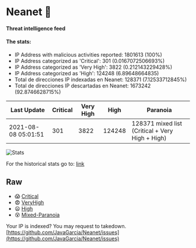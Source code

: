 # Neanet :hocho:
#### Threat intelligence feed
#### The stats:

- IP Address with malicious activities reported: 1801613 (100%)
- IP Address categorized as 'Critical':  301 (0.0167072506693%)
- IP Address categorized as 'Very High':  3822 (0.212143229428%)
- IP Address categorized as 'High':  124248 (6.89648664835)
- Total de direcciones IP indexadas en Neanet:  128371 (7.12533712845%)
- Total de direcciones IP descartadas en Neanet:  1673242 (92.8746628715%)

| Last Update | Critical | Very High | High | Paranoia |
| --- | --- | --- | --- | --- |
| 2021-08-08 05:01:51 | 301 | 3822 | 124248 | 128371 mixed list (Critical + Very High + High)|

![Stats](https://docs.google.com/spreadsheets/d/e/2PACX-1vSnaNMIXVabIpDJjufMlzH7poXnshF3mgd8Is1g9ytUEzVsP5my4Trn8f-xkoLLQ38xpL3HtmUexLo6/pubchart?oid=501124687&format=image)

For the historical stats go to: [link](/stats.csv)
## Raw
- :scream: [Critical](https://raw.githubusercontent.com/JavaGarcia/Neanet/master/blacklists/neanet_critical.txt)
- :fearful: [VeryHigh](https://raw.githubusercontent.com/JavaGarcia/Neanet/master/blacklists/neanet_veryHigh.txtt)
- :frowning: [High](https://raw.githubusercontent.com/JavaGarcia/Neanet/master/blacklists/neanet_high.txt)
- :dizzy_face: [Mixed-Paranoia](https://raw.githubusercontent.com/JavaGarcia/Neanet/master/blacklists/neanet_all.txt)


Your IP is indexed? You may request to takedown. [https://github.com/JavaGarcia/Neanet/issues](https://github.com/JavaGarcia/Neanet/issues)






















































































































































































































































































































































































































































































































































































































































































































































































































































































































































































































































































































































































































































































































































































































































































































































































































































































































































































































































































































































































































































































































































































































































































































































































































































































































































































































































































































































































































































































































































































































































































































































































































































































































































































































































































































































































































































































































































































































































































































































































































































































































































































































































































































































































































































































































































































































































































































































































































































































































































































































































































































































































































































































































































































































































































































































































































































































































































































































































































































































































































































































































































































































































































































































































































































































































































































































































































































































































































































































































































































































































































































































































































































































































































































































































































































































































































































































































































































































































































































































































































































































































































































































































